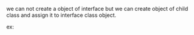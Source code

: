 we can not create a object of interface 
but we can create object of child class and assign it to interface class object. 

ex: 